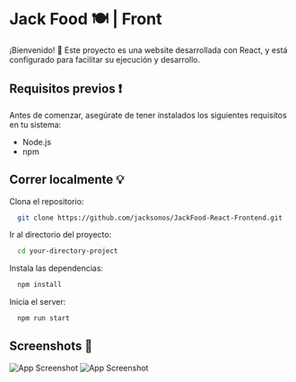 
# Jack Food 🍽️ | Front 

¡Bienvenido! 👋 Este proyecto es una website  desarrollada con React, y está configurado para facilitar su ejecución y desarrollo.

## Requisitos previos ❗

Antes de comenzar, asegúrate de tener instalados los siguientes requisitos en tu sistema:

- Node.js
- npm
## Correr localmente 💡

Clona el repositorio:

```bash
  git clone https://github.com/jacksonos/JackFood-React-Frontend.git
```

Ir al directorio del proyecto:

```bash
  cd your-directory-project
```

Instala las dependencias:

```bash
  npm install
```

Inicia el server:

```bash
  npm run start
```

## Screenshots 📸

![App Screenshot](https://i.imgur.com/0ky9Bdj.png)
![App Screenshot](https://i.imgur.com/VtuvSMb.png)


